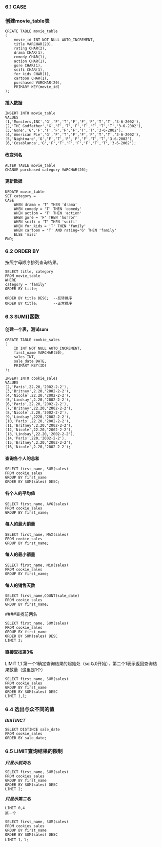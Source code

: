  
### 6.1 CASE 
### 创建movie_table表
```
CREATE TABLE movie_table
(
	movie_id INT NOT NULL AUTO_INCREMENT,
	title VARCHAR(20),
	rating CHAR(2),
	drama CHAR(1),
	comedy CHAR(1),
	action CHAR(1),
	gore CHAR(1),
	scifi CHAR(1),
	for_kids CHAR(1),
	cartoon CHAR(1),
	purchased VARCHAR(20),
	PRIMARY KEY(movie_id)
);
```
#### 插入数据
```
INSERT INTO movie_table
VALUES 
(1,'Monsters,INC','G','F','T','F','F','F','T','T','3-6-2002'),
(2,'THE Godfather','G','F','T','F','F','F','T','T','3-6-2002'),
(3,'Gone','G','F','T','F','F','F','T','T','3-6-2002'),
(4,'American Pie','G','F','T','F','F','F','T','T','3-6-2002'),
(5,'Nightmare','G','F','T','F','F','F','T','T','3-6-2002'),
(6,'Cosablanca','G','F','T','F','F','F','T','T','3-6-2002');
```

#### 改变列名
```
ALTER TABLE movie_table
CHANGE purchased category VARCHAR(20);
```
#### 更新数据
```
UPDATE movie_table
SET category =
CASE
	WHEN drama = 'T' THEN 'drama'
	WHEN comedy = 'T' THEN 'comedy'
	WHEN action = 'T' THEN 'action'
	WHEN gore = 'F' THEN 'horror'
	WHEN scifi = 'T' THEN 'scifi'
	WHEN for_kids = 'T' THEN 'family'
	WHEN cartoon = 'T' AND rating='G' THEN 'family'
	ELSE 'misc'
END;
```
### 6.2 ORDER BY
按照字母顺序排列查询结果。

```
SELECT title, category
FROM movie_table
WHERE
category = 'family'
ORDER BY title;
```

```
ORDER BY title DESC;  --反转排序
ORDER BY title;       --正常排序
```
### 6.3  SUM()函数

#### 创建一个表，测试sum
```
CREATE TABLE cookie_sales
(
	ID INT NOT NULL AUTO_INCREMENT,
	first_name VARCHAR(50),
	sales INT,
	sale_date DATE,
	PRIMARY KEY(ID)
);
```
```
INSERT INTO cookie_sales
VALUES
(2,'Paris',22.20,'2002-2-2'),
(3,'Britney',2.20,'2002-2-2'),
(4,'Nicole',22.20,'2002-2-2'),
(5,'Lindsay',2.20,'2002-2-2'),
(6,'Paris',22.20,'2002-2-2'),
(7,'Britney',22.20,'2002-2-2'),
(8,'Nicole',2.20,'2002-2-2'),
(9,'Lindsay',2220,'2002-2-2'),
(10,'Paris',22.20,'2002-2-2'),
(11,'Britney',2.20,'2002-2-2'),
(12,'Nicole',22.20,'2002-2-2'),
(13,'Lindsay',22.20,'2002-2-2'),
(14,'Paris',220,'2002-2-2'),
(15,'Britney',2.20,'2002-2-2'),
(16,'Nicole',2.20,'2002-2-2');
```
#### 查询各个人的总和
```
SELECT first_name, SUM(sales)
FROM cookie_sales
GROUP BY first_name
ORDER BY SUM(sales) DESC;
```
#### 各个人的平均值
```
SELECT first_name, AVG(sales)
FROM cookie_sales
GROUP BY first_name;
```
#### 每人的最大销量
```
SELECT first_name, MAX(sales)
FROM cookie_sales
GROUP BY first_name;
```
#### 每人的最小销量
```
SELECT first_name, Min(sales)
FROM cookie_sales
GROUP BY first_name;
```
#### 每人的销售天数
```
SELECT first_name,COUNT(sale_date)
FROM cookie_sales
GROUP BY first_name;
```
####查找前两名
```
SELECT first_name, SUM(sales)
FROM cookie_sales
GROUP BY first_name
ORDER BY SUM(sales) DESC
LIMIT 2;
```
#### 直接查找第3名
 LIMIT 1,1 第一个1确定查询结果的起始处（sql以0开始），第二个1表示返回查询结果数量（这里是1个）

```
SELECT first_name, SUM(sales)
FROM cookie_sales
GROUP BY first_name
ORDER BY SUM(sales) DESC
LIMIT 1,1;
```

### 6.4 选出与众不同的值
***DISTINCT***

```
SELECT DISTINCE sale_date
FROM cookie_sales
ORDER BY sale_date;
```

### 6.5 LIMIT查询结果的限制
***只显示前两名***

```
SELECT first_name, SUM(sales)
FROM cookies_sales
GROUP BY first_name
ORDER BY SUM(sales) DESC
LIMIT 2;
```

***只显示第二名***
	
	LIMIT 0,4
	第一个 

```
SELECT first_name, SUM(sales)
FROM cookies_sales
GROUP BY first_name
ORDER BY SUM(sales) DESC
LIMIT 1，1;
```





